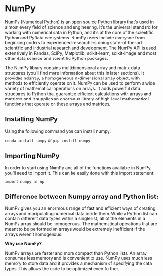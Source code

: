 # NumPy

NumPy (Numerical Python) is an open source Python library that’s used in almost every field of science and engineering. It’s the universal standard for working with numerical data in Python, and it’s at the core of the scientific Python and PyData ecosystems. NumPy users include everyone from beginning coders to experienced researchers doing state-of-the-art scientific and industrial research and development. The NumPy API is used extensively in Pandas, SciPy, Matplotlib, scikit-learn, scikit-image and most other data science and scientific Python packages.

The NumPy library contains multidimensional array and matrix data structures (you’ll find more information about this in later sections). It provides ndarray, a homogeneous n-dimensional array object, with methods to efficiently operate on it. NumPy can be used to perform a wide variety of mathematical operations on arrays. It adds powerful data structures to Python that guarantee efficient calculations with arrays and matrices and it supplies an enormous library of high-level mathematical functions that operate on these arrays and matrices.

## Installing NumPy

Using the following command you can install numpy:

``` conda install numpy ``` or ```pip install numpy```

## Importing NumPy

In order to start using NumPy and all of the functions available in NumPy, you’ll need to import it. This can be easily done with this import statement:

``` import numpy as np ```

## Difference between Numpy array and Python list:

NumPy gives you an enormous range of fast and efficient ways of creating arrays and manipulating numerical data inside them. While a Python list can contain different data types within a single list, all of the elements in a NumPy array should be homogenous. The mathematical operations that are meant to be performed on arrays would be extremely inefficient if the arrays weren’t homogenous.

**Why use NumPy?**

NumPy arrays are faster and more compact than Python lists. An array consumes less memory and is convenient to use. NumPy uses much less memory to store data and it provides a mechanism of specifying the data types. This allows the code to be optimized even further.
